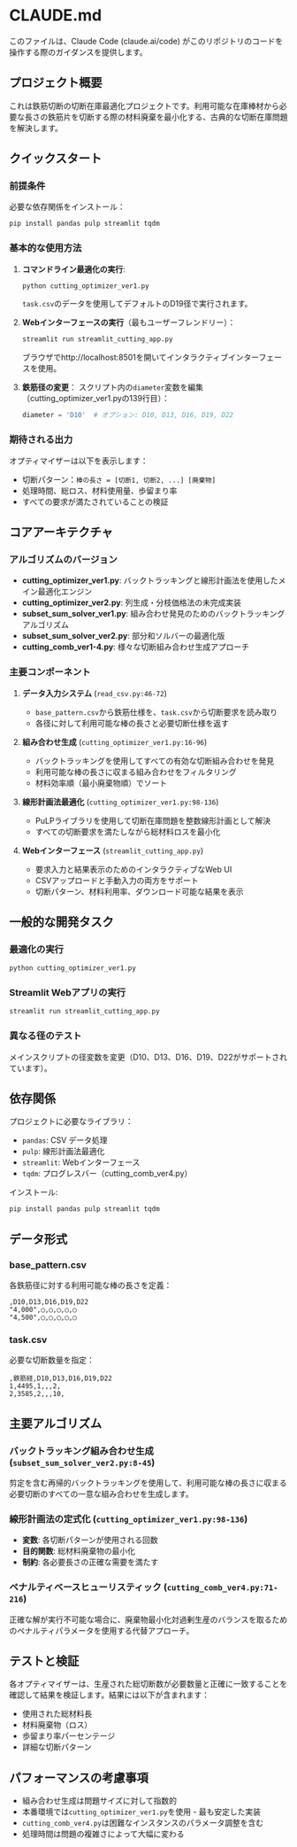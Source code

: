# CLAUDE.md

このファイルは、Claude Code (claude.ai/code) がこのリポジトリのコードを操作する際のガイダンスを提供します。

## プロジェクト概要

これは鉄筋切断の切断在庫最適化プロジェクトです。利用可能な在庫棒材から必要な長さの鉄筋片を切断する際の材料廃棄を最小化する、古典的な切断在庫問題を解決します。

## クイックスタート

### 前提条件
必要な依存関係をインストール：
```bash
pip install pandas pulp streamlit tqdm
```

### 基本的な使用方法
1. **コマンドライン最適化の実行**:
   ```bash
   python cutting_optimizer_ver1.py
   ```
   `task.csv`のデータを使用してデフォルトのD19径で実行されます。

2. **Webインターフェースの実行**（最もユーザーフレンドリー）：
   ```bash
   streamlit run streamlit_cutting_app.py
   ```
   ブラウザでhttp://localhost:8501を開いてインタラクティブインターフェースを使用。

3. **鉄筋径の変更**： 
   スクリプト内の`diameter`変数を編集（cutting_optimizer_ver1.pyの139行目）：
   ```python
   diameter = 'D10'  # オプション: D10, D13, D16, D19, D22
   ```

### 期待される出力
オプティマイザーは以下を表示します：
- 切断パターン：`棒の長さ = [切断1, 切断2, ...] [廃棄物]`
- 処理時間、総ロス、材料使用量、歩留まり率
- すべての要求が満たされていることの検証

## コアアーキテクチャ

### アルゴリズムのバージョン
- **cutting_optimizer_ver1.py**: バックトラッキングと線形計画法を使用したメイン最適化エンジン
- **cutting_optimizer_ver2.py**: 列生成・分枝価格法の未完成実装
- **subset_sum_solver_ver1.py**: 組み合わせ発見のためのバックトラッキングアルゴリズム
- **subset_sum_solver_ver2.py**: 部分和ソルバーの最適化版
- **cutting_comb_ver1-4.py**: 様々な切断組み合わせ生成アプローチ

### 主要コンポーネント

1. **データ入力システム** (`read_csv.py:46-72`)
   - `base_pattern.csv`から鉄筋仕様を、`task.csv`から切断要求を読み取り
   - 各径に対して利用可能な棒の長さと必要切断仕様を返す

2. **組み合わせ生成** (`cutting_optimizer_ver1.py:16-96`)
   - バックトラッキングを使用してすべての有効な切断組み合わせを発見
   - 利用可能な棒の長さに収まる組み合わせをフィルタリング
   - 材料効率順（最小廃棄物順）でソート

3. **線形計画法最適化** (`cutting_optimizer_ver1.py:98-136`)
   - PuLPライブラリを使用して切断在庫問題を整数線形計画として解決
   - すべての切断要求を満たしながら総材料ロスを最小化

4. **Webインターフェース** (`streamlit_cutting_app.py`)
   - 要求入力と結果表示のためのインタラクティブなWeb UI
   - CSVアップロードと手動入力の両方をサポート
   - 切断パターン、材料利用率、ダウンロード可能な結果を表示

## 一般的な開発タスク

### 最適化の実行
```bash
python cutting_optimizer_ver1.py
```

### Streamlit Webアプリの実行
```bash
streamlit run streamlit_cutting_app.py
```

### 異なる径のテスト
メインスクリプトの径変数を変更（D10、D13、D16、D19、D22がサポートされています）。

## 依存関係

プロジェクトに必要なライブラリ：
- `pandas`: CSV データ処理
- `pulp`: 線形計画法最適化
- `streamlit`: Webインターフェース
- `tqdm`: プログレスバー（cutting_comb_ver4.py）

インストール:
```bash
pip install pandas pulp streamlit tqdm
```

## データ形式

### base_pattern.csv
各鉄筋径に対する利用可能な棒の長さを定義：
```csv
,D10,D13,D16,D19,D22
"4,000",◯,◯,◯,◯,◯
"4,500",◯,◯,◯,◯,◯
```

### task.csv  
必要な切断数量を指定：
```csv
,鉄筋経,D10,D13,D16,D19,D22
1,4495,1,,,2,
2,3585,2,,,10,
```

## 主要アルゴリズム

### バックトラッキング組み合わせ生成 (`subset_sum_solver_ver2.py:8-45`)
剪定を含む再帰的バックトラッキングを使用して、利用可能な棒の長さに収まる必要切断のすべての一意な組み合わせを生成します。

### 線形計画法の定式化 (`cutting_optimizer_ver1.py:98-136`)
- **変数**: 各切断パターンが使用される回数
- **目的関数**: 総材料廃棄物の最小化
- **制約**: 各必要長さの正確な需要を満たす

### ペナルティベースヒューリスティック (`cutting_comb_ver4.py:71-216`)
正確な解が実行不可能な場合に、廃棄物最小化対過剰生産のバランスを取るためのペナルティパラメータを使用する代替アプローチ。

## テストと検証

各オプティマイザーは、生産された総切断数が必要数量と正確に一致することを確認して結果を検証します。結果には以下が含まれます：
- 使用された総材料長
- 材料廃棄物（ロス）
- 歩留まり率パーセンテージ
- 詳細な切断パターン

## パフォーマンスの考慮事項

- 組み合わせ生成は問題サイズに対して指数的
- 本番環境では`cutting_optimizer_ver1.py`を使用 - 最も安定した実装
- `cutting_comb_ver4.py`は困難なインスタンスのパラメータ調整を含む
- 処理時間は問題の複雑さによって大幅に変わる